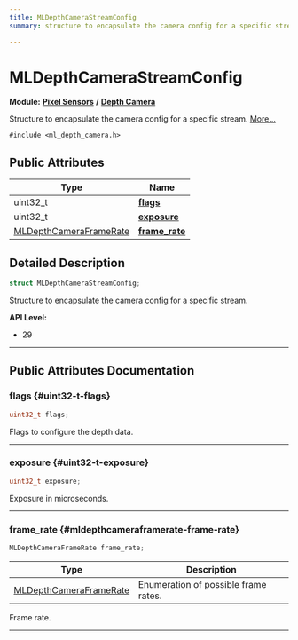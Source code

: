 ```yaml
---
title: MLDepthCameraStreamConfig
summary: structure to encapsulate the camera config for a specific stream. 

---
```


# MLDepthCameraStreamConfig

**Module:** **[Pixel Sensors](/api-ref/api/Modules/group___pixel_sensors/group___pixel_sensors.md)** **/** **[Depth Camera](/api-ref/api/Modules/group___pixel_sensors/group___d_cam/group___d_cam.md)**



Structure to encapsulate the camera config for a specific stream.  [More...](#detailed-description)


`#include <ml_depth_camera.h>`

## Public Attributes

| Type           | Name           |
| -------------- | -------------- |
| uint32_t | **[flags](/api-ref/api/Modules/group___pixel_sensors/group___d_cam/struct_m_l_depth_camera_stream_config.md#uint32-t-flags)**  |
| uint32_t | **[exposure](/api-ref/api/Modules/group___pixel_sensors/group___d_cam/struct_m_l_depth_camera_stream_config.md#uint32-t-exposure)**  |
| [MLDepthCameraFrameRate](/api-ref/api/Modules/group___pixel_sensors/group___d_cam/group___d_cam.md#enums-mldepthcameraframerate) | **[frame_rate](/api-ref/api/Modules/group___pixel_sensors/group___d_cam/struct_m_l_depth_camera_stream_config.md#mldepthcameraframerate-frame-rate)**  |

## Detailed Description

```cpp
struct MLDepthCameraStreamConfig;
```

Structure to encapsulate the camera config for a specific stream. 




**API Level:**
  * 29




-----------
## Public Attributes Documentation

### flags {#uint32-t-flags}

```cpp
uint32_t flags;
```


Flags to configure the depth data. 





-----------

### exposure {#uint32-t-exposure}

```cpp
uint32_t exposure;
```


Exposure in microseconds. 





-----------

### frame_rate {#mldepthcameraframerate-frame-rate}

```cpp
MLDepthCameraFrameRate frame_rate;
```



| Type | Description |
|--|--|
| [MLDepthCameraFrameRate](/api-ref/api/Modules/group___pixel_sensors/group___d_cam/group___d_cam.md#enums-mldepthcameraframerate) | Enumeration of possible frame rates.  |


Frame rate. 





-----------


